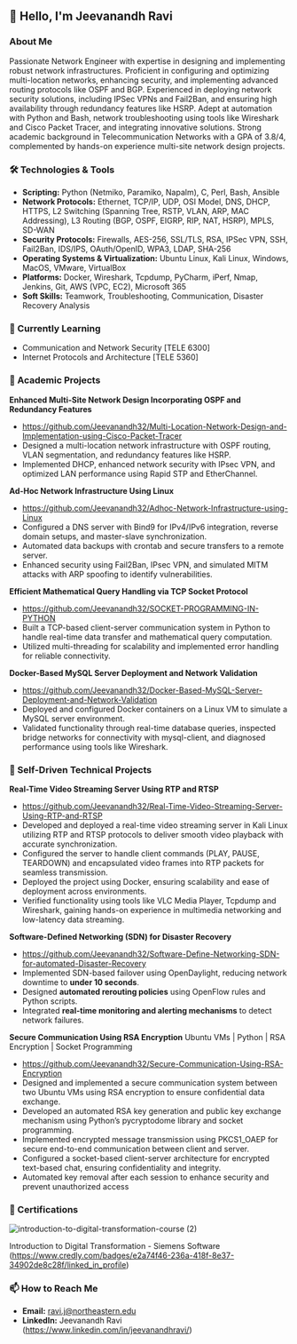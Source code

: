 ## 👋 Hello, I'm Jeevanandh Ravi

### About Me
Passionate Network Engineer with expertise in designing and implementing robust network infrastructures. Proficient in configuring and optimizing multi-location networks, enhancing security, and implementing advanced routing protocols like OSPF and BGP. Experienced in deploying network security solutions, including IPSec VPNs and Fail2Ban, and ensuring high availability through redundancy features like HSRP. Adept at automation with Python and Bash, network troubleshooting using tools like Wireshark and Cisco Packet Tracer, and integrating innovative solutions. Strong academic background in Telecommunication Networks with a GPA of 3.8/4, complemented by hands-on experience multi-site network design projects.

### 🛠️ Technologies & Tools
- **Scripting:** Python (Netmiko, Paramiko, Napalm), C, Perl, Bash, Ansible
- **Network Protocols:** Ethernet, TCP/IP, UDP, OSI Model, DNS, DHCP, HTTPS, L2 Switching (Spanning Tree, RSTP, VLAN, ARP, MAC Addressing), L3 Routing (BGP, OSPF, EIGRP, RIP, NAT, HSRP), MPLS, SD-WAN
- **Security Protocols:** Firewalls, AES-256, SSL/TLS, RSA, IPSec VPN, SSH, Fail2Ban, IDS/IPS, OAuth/OpenID, WPA3, LDAP, SHA-256
- **Operating Systems & Virtualization:** Ubuntu Linux, Kali Linux, Windows, MacOS, VMware, VirtualBox
- **Platforms:** Docker, Wireshark, Tcpdump, PyCharm, iPerf, Nmap, Jenkins, Git, AWS (VPC, EC2), Microsoft 365
- **Soft Skills:** Teamwork, Troubleshooting, Communication, Disaster Recovery Analysis

### 🌱 Currently Learning
- Communication and Network Security [TELE 6300]
- Internet Protocols and Architecture [TELE 5360]

### 🚀 Academic Projects
**Enhanced Multi-Site Network Design Incorporating OSPF and Redundancy Features**
  - https://github.com/Jeevanandh32/Multi-Location-Network-Design-and-Implementation-using-Cisco-Packet-Tracer       
  - Designed a multi-location network infrastructure with OSPF routing, VLAN segmentation, and redundancy features like HSRP. 
  - Implemented DHCP, enhanced network security with IPsec VPN, and optimized LAN performance using Rapid STP and EtherChannel.

**Ad-Hoc Network Infrastructure Using Linux**
  - https://github.com/Jeevanandh32/Adhoc-Network-Infrastructure-using-Linux     
  - Configured a DNS server with Bind9 for IPv4/IPv6 integration, reverse domain setups, and master-slave synchronization. 
  - Automated data backups with crontab and secure transfers to a remote server. 
  - Enhanced security using Fail2Ban, IPsec VPN, and simulated MITM attacks with ARP spoofing to identify vulnerabilities.

**Efficient Mathematical Query Handling via TCP Socket Protocol** 
  - https://github.com/Jeevanandh32/SOCKET-PROGRAMMING-IN-PYTHON
  - Built a TCP-based client-server communication system in Python to handle real-time data transfer and mathematical query computation. 
  - Utilized multi-threading for scalability and implemented error handling for reliable connectivity.

**Docker-Based MySQL Server Deployment and Network Validation**
  - https://github.com/Jeevanandh32/Docker-Based-MySQL-Server-Deployment-and-Network-Validation
  - Deployed and configured Docker containers on a Linux VM to simulate a MySQL server environment. 
  - Validated functionality through real-time database queries, inspected bridge networks for connectivity with mysql-client, and diagnosed performance using tools like Wireshark.

### :dart: Self-Driven Technical Projects
**Real-Time Video Streaming Server Using RTP and RTSP**
  - https://github.com/Jeevanandh32/Real-Time-Video-Streaming-Server-Using-RTP-and-RTSP
  - Developed and deployed a real-time video streaming server in Kali Linux utilizing RTP and RTSP protocols to deliver smooth video playback with accurate synchronization. 
  - Configured the server to handle client commands (PLAY, PAUSE, TEARDOWN) and encapsulated video frames into RTP packets for seamless transmission.
  - Deployed the project using Docker, ensuring scalability and ease of deployment across environments.
  - Verified functionality using tools like VLC Media Player, Tcpdump and Wireshark, gaining hands-on experience in multimedia networking and low-latency data streaming.

**Software-Defined Networking (SDN) for Disaster Recovery**  
  - https://github.com/Jeevanandh32/Software-Define-Networking-SDN-for-automated-Disaster-Recovery
  - Implemented SDN-based failover using OpenDaylight, reducing network downtime to **under 10 seconds**.
  - Designed **automated rerouting policies** using OpenFlow rules and Python scripts.
  - Integrated **real-time monitoring and alerting mechanisms** to detect network failures.

**Secure Communication Using RSA Encryption**
Ubuntu VMs | Python | RSA Encryption | Socket Programming
- https://github.com/Jeevanandh32/Secure-Communication-Using-RSA-Encryption
- Designed and implemented a secure communication system between two Ubuntu VMs using RSA encryption to ensure confidential data exchange.
- Developed an automated RSA key generation and public key exchange mechanism using Python’s pycryptodome library and socket programming.
- Implemented encrypted message transmission using PKCS1_OAEP for secure end-to-end communication between client and server.
- Configured a socket-based client-server architecture for encrypted text-based chat, ensuring confidentiality and integrity.
- Automated key removal after each session to enhance security and prevent unauthorized access

### 📝 Certifications
 ![introduction-to-digital-transformation-course (2)](https://github.com/user-attachments/assets/209f7915-1224-48d5-aa69-101560de1e90)
 
 Introduction to Digital Transformation - Siemens Software (https://www.credly.com/badges/e2a74f46-236a-418f-8e37-34902de8c28f/linked_in_profile) 


### 📫 How to Reach Me
- **Email:** ravi.j@northeastern.edu
- **LinkedIn:** Jeevanandh Ravi (https://www.linkedin.com/in/jeevanandhravi/)

